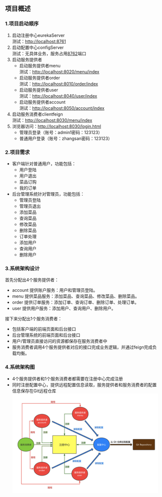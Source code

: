 ## 项目概述

### 1.项目启动顺序
1. 启动注册中心eurekaServer  
测试：<http://localhost:8761>
2. 启动配置中心configServer  
测试：无具体业务，服务占用[8762]()端口
3. 启动服务提供者
    - 启动服务提供者menu  
    测试：<http://localhost:8020/menu/index>
    - 启动服务提供者order  
    测试：<http://localhost:8010/order/index>
    - 启动服务提供者user  
    测试：<http://localhost:8040/user/index>
    - 启动服务提供者account  
    测试：<http://localhost:8050/account/index>
4. 启动服务消费者clientfeign  
    测试：<http://localhost:8030/menu/index>
5. 浏览器访问：<http://localhost:8030/login.html>
    - 管理员登录（账号：admin1密码：123123）
    - 普通用户登录（账号：zhangsan密码：123123）

### 2.项目需求
- 客户端针对普通用户，功能包括：
    - 用户登陆
    - 用户退出
    - 菜品订购
    - 我的订单
- 后台管理系统针对管理员，功能包括：
    - 管理员登陆
    - 管理员退出
    - 添加菜品
    - 查询菜品
    - 修改菜品
    - 删除菜品
    - 订单处理
    - 添加用户
    - 查询用户
    - 删除用户

### 3.系统架构设计
首先分配出4个服务提供者：
- account 提供账户服务：用户和管理员登陆。
- menu 提供菜品服务：添加菜品、查询菜品、修改菜品、删除菜品。
- order 提供订单服务：添加订单、查询订单、删除订单、处理订单。
- user 提供用户服务：添加用户、查询用户、删除用户。

接下来分配出1个服务消费者：
- 包括客户端的前端页面和后台接口
- 后台管理系统的前端页面和后台接口
- 用户/管理员直接访问的资源都保存在服务消费者中
- 服务消费者调用4个服务提供者对应的接口完成业务逻辑，并通过feign完成负载均衡。

### 4.系统架构图
- 4个服务提供者和1个服务消费者都需要在注册中心完成注册
- 同时注册配置中心，提供远程配置信息读取，服务提供者和服务消费者的配置信息保存在Git远程仓库
![1](model.png)